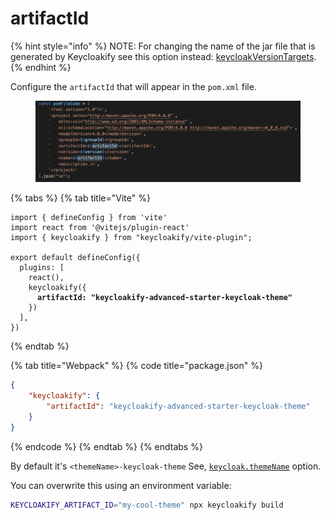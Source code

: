 # artifactId

{% hint style="info" %}
NOTE: For changing the name of the jar file that is generated by Keycloakify see this option instead: [keycloakVersionTargets](../targeting-specific-keycloak-versions.md).
{% endhint %}

Configure the `artifactId` that will appear in the `pom.xml` file.

<figure><img src="../.gitbook/assets/image (11) (1).png" alt=""><figcaption></figcaption></figure>

{% tabs %}
{% tab title="Vite" %}
<pre class="language-typescript" data-title="vite.config.ts"><code class="lang-typescript">import { defineConfig } from 'vite'
import react from '@vitejs/plugin-react'
import { keycloakify } from "keycloakify/vite-plugin";

export default defineConfig({
  plugins: [
    react(), 
    keycloakify({
<strong>      artifactId: "keycloakify-advanced-starter-keycloak-theme"
</strong>    })
  ],
})
</code></pre>
{% endtab %}

{% tab title="Webpack" %}
{% code title="package.json" %}
```json
{
    "keycloakify": {
        "artifactId": "keycloakify-advanced-starter-keycloak-theme"
    }
}
```
{% endcode %}
{% endtab %}
{% endtabs %}

By default it's `<themeName>-keycloak-theme` See, [`keycloak.themeName`](artifactid.md#keyclokify.themename) option.

You can overwrite this using an environment variable:

```bash
KEYCLOAKIFY_ARTIFACT_ID="my-cool-theme" npx keycloakify build
```

